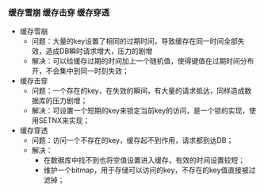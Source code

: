 ### 缓存雪崩   缓存击穿   缓存穿透

- 缓存雪崩
  - 问题：大量的key设置了相同的过期时间，导致缓存在同一时间全部失效，造成DB瞬时请求增大，压力的剧增
  - 解决：可以给缓存过期的时间加上一个随机值，使得键值在过期时间分布开，不会集中到同一时刻失效；
- 缓存击穿
  - 问题：一个存在的key，在失效的瞬间，有大量的请求抵达，同样造成数据库的压力剧增；
  - 解决：可设置一个短期的key来锁定当前key的访问，是一个锁的实现，使用SETNX来实现；
- 缓存穿透
  - 问题：访问一个不存在的key，缓存起不到作用，请求都到达DB；
  - 解决：
    - 在数据库中找不到也将空值设置进入缓存，有效的时间设置较短；
    - 维护一个bitmap，用于存储可以访问的key，不存在的key值直接被过滤掉；